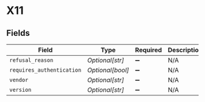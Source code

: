# X11


## Fields

| Field                     | Type                      | Required                  | Description               |
| ------------------------- | ------------------------- | ------------------------- | ------------------------- |
| `refusal_reason`          | *Optional[str]*           | :heavy_minus_sign:        | N/A                       |
| `requires_authentication` | *Optional[bool]*          | :heavy_minus_sign:        | N/A                       |
| `vendor`                  | *Optional[str]*           | :heavy_minus_sign:        | N/A                       |
| `version`                 | *Optional[str]*           | :heavy_minus_sign:        | N/A                       |